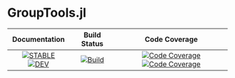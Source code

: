 # GroupTools.jl

| **Documentation** | **Build Status** | **Code Coverage** |
|:-----------------:|:----------------:|:-----------------:|
| [![**STABLE**][docs-stable-img]][docs-stable-url] [![**DEV**][docs-dev-img]][docs-dev-url] | [![Build][githubaction-img]][githubaction-url] | [![Code Coverage][codecov-main-img]][codecov-url] [![Code Coverage][codecov-dev-img]][codecov-url] |

[docs-stable-img]: https://img.shields.io/badge/docs-stable-blue.svg
[docs-stable-url]: http://kyungminlee.org/GroupTools.jl/stable
[docs-dev-img]: https://img.shields.io/badge/docs-dev-blue.svg
[docs-dev-url]: http://kyungminlee.org/GroupTools.jl/dev

[githubaction-img]: https://github.com/kyungminlee/GroupTools.jl/workflows/Build/badge.svg
[githubaction-url]: https://github.com/kyungminlee/GroupTools.jl/actions?query=workflow%3ABuild

[codecov-main-img]: https://codecov.io/gh/kyungminlee/GroupTools.jl/branch/main/graph/badge.svg?token=9fAZfyfZSc
[codecov-dev-img]: https://codecov.io/gh/kyungminlee/GroupTools.jl/branch/dev/graph/badge.svg?token=9fAZfyfZSc
[codecov-url]: https://codecov.io/gh/kyungminlee/GroupTools.jl